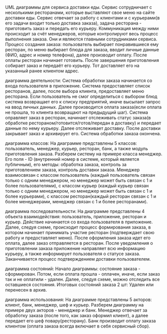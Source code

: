 UML диаграммы для сервиса доставки еды. Сервис сотрудничает с несколькими ресторанами, которые выставляют свое меню на сайте доставки еды. Сервис отвечает за работу с клиентами и с курьерами(в его задачи входит только доставка заказа), задача ресторана - приготовить заказ и передать его курьеру. Коммуникация между ними происходит за счёт менеджеров, которые контролируют весь процесс выполнения заказа. Они и являются главными сотрудниками сервиса.
Процесс создания заказа: пользователь выбирает понравившиеся ему ресторан, по меню выбирает блюда для заказа, вводит личные данные (ФИО, адрес и номер телефона), далее производит оплату. После оплаты ресторан начинает готовить. После завершения приготовления собирает заказ и передаёт его курьеру. Тот доставляет его на указанный ранее клиентом адрес.

диаграмма деятельности:
Система обработки заказа начинается со входа пользователя в приложение. Система предоставляет список ресторанов, далее, после выбора клиента, предоставляет меню ресторана. Если пользователь не смог определиться с выбором блюд система возвращает его к списку предприятий, иначе высылает запрос на ввод личных данных. Далее производится оплата заказа(если оплата не прошла, то клиента возвращают на предыдущий шаг).  Система оправляет заказ в ресторан, начинает отслеживать статус заказа(в обработке рестораном/готовится/готов/передан в доставку) и передает данные по нему курьеру. Далее отслеживает доставку. После доставки закрывает заказ и архивирует его. Система обработки заказа окончена.

диаграмма классов:
На диаграмме представлены 5 классов: пользователь, менеджер, курьер, ресторан, банк, а также модуль приготовления заказа. Разберем систему на примере класса менеджер. Его поля - ID (внутренний номер в системе, который является публичным), его методы: обработка заказа, контроль за приготовлением заказа, контроль доставки заказа. Менеджер взаимосвязан с классом пользователь (каждый пользователь связан только с одним менеджером, но менеджер может быть связан с 1 и более пользователями), с классом курьер (каждый курьер связан только с одним менеджером, но менеджер может быть связан с 1 и более курьерами), с классом ресторан(каждый ресторан связан с 1 и более менеджерами, менеджер связан с 1 и более ресторанами).

диаграмма последовательности: 
На диаграмме представлены 4 объекта взаимодействия: пользователь, приложение, ресторан и курьер. Действие начинается со входа пользователя в приложение. Далее, следуя схеме, происходит процесс формирования заказа, в котором начинает принимать участие ресторан (подтверждает свою работу и предоставляет меню). После оформления заказа идет его оплата, далее заказ отправляется в ресторан. После уведомления о приготовлении заказа приложение направляет всю информацию курьеру, а также информирует пользователя о статусе заказа. Заканчивается процесс подтверждением доставки пользователем.

диаграмма состояний:
Начало диаграммы: состояние заказа - сформирован. Потом, если оплата прошла - оплачен, иначе, если заказ так и не оплатили - удален. Далее, следуя схеме, можно отследить все оставшиеся состояния. Итоговых состояний заказа 2 шт: Удален или перенесен в архив.

диаграмма использования:
На диаграмме представлены 5 акторов: клиент, банк, менеджер, шеф и курьер. Разберем диаграмму на примере двух акторов - менеджер и банк. Менеджер отвечает за обработку заказа (после того, как заказ оформил клиент), а далее передает его шеф повару(ресторану). Банк производит оплату заказа клиентом (оплата заказа всегда включает в себя сервисный сбор).
